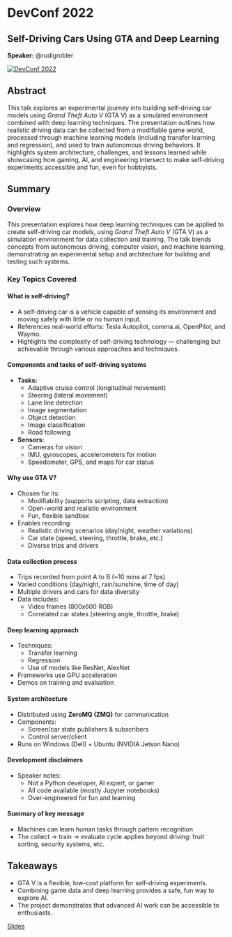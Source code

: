 # DevConf 2022
## Self-Driving Cars Using GTA and Deep Learning
**Speaker:** @rudigrobler  

[![DevConf 2022](https://img.youtube.com/vi/k3JBxWd3PPo/0.jpg)](https://www.youtube.com/watch?v=k3JBxWd3PPo)

## Abstract
This talk explores an experimental journey into building self-driving car models using *Grand Theft Auto V* (GTA V) as a simulated environment combined with deep learning techniques. The presentation outlines how realistic driving data can be collected from a modifiable game world, processed through machine learning models (including transfer learning and regression), and used to train autonomous driving behaviors. It highlights system architecture, challenges, and lessons learned while showcasing how gaming, AI, and engineering intersect to make self-driving experiments accessible and fun, even for hobbyists.

## Summary
### Overview
This presentation explores how deep learning techniques can be applied to create self-driving car models, using *Grand Theft Auto V* (GTA V) as a simulation environment for data collection and training. The talk blends concepts from autonomous driving, computer vision, and machine learning, demonstrating an experimental setup and architecture for building and testing such systems.

### Key Topics Covered

#### What is self-driving?
- A self-driving car is a vehicle capable of sensing its environment and moving safely with little or no human input.
- References real-world efforts: Tesla Autopilot, comma.ai, OpenPilot, and Waymo.
- Highlights the complexity of self-driving technology — challenging but achievable through various approaches and techniques.

#### Components and tasks of self-driving systems
- **Tasks:** 
  - Adaptive cruise control (longitudinal movement)
  - Steering (lateral movement)
  - Lane line detection
  - Image segmentation
  - Object detection
  - Image classification
  - Road following
- **Sensors:** 
  - Cameras for vision
  - IMU, gyroscopes, accelerometers for motion
  - Speedometer, GPS, and maps for car status

#### Why use GTA V?
- Chosen for its:
  - Modifiability (supports scripting, data extraction)
  - Open-world and realistic environment
  - Fun, flexible sandbox
- Enables recording:
  - Realistic driving scenarios (day/night, weather variations)
  - Car state (speed, steering, throttle, brake, etc.)
  - Diverse trips and drivers

#### Data collection process
- Trips recorded from point A to B (~10 mins at 7 fps)
- Varied conditions (day/night, rain/sunshine, time of day)
- Multiple drivers and cars for data diversity
- Data includes:
  - Video frames (800x600 RGB)
  - Correlated car states (steering angle, throttle, brake)

#### Deep learning approach
- Techniques:
  - Transfer learning
  - Regression
  - Use of models like ResNet, AlexNet
- Frameworks use GPU acceleration
- Demos on training and evaluation

#### System architecture
- Distributed using **ZeroMQ (ZMQ)** for communication
- Components:
  - Screen/car state publishers & subscribers
  - Control server/client
- Runs on Windows (Dell) + Ubuntu (NVIDIA Jetson Nano)

#### Development disclaimers
- Speaker notes:
  - Not a Python developer, AI expert, or gamer
  - All code available (mostly Jupyter notebooks)
  - Over-engineered for fun and learning

#### Summary of key message
- Machines can learn human tasks through pattern recognition
- The collect → train → evaluate cycle applies beyond driving: fruit sorting, security systems, etc.

## Takeaways
- GTA V is a flexible, low-cost platform for self-driving experiments.
- Combining game data and deep learning provides a safe, fun way to explore AI.
- The project demonstrates that advanced AI work can be accessible to enthusiasts.

[Slides](slides.pdf)